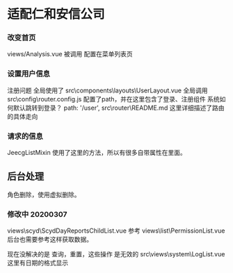 # 适配仁和安信公司


### 改变首页
views/Analysis.vue  被调用 配置在菜单列表页


### 设置用户信息
注册问题
全局使用了
src\components\layouts\UserLayout.vue
全局调用
src\config\router.config.js  配置了path，并在这里包含了登录、注册组件
系统如何默认跳转到登录？  path: '/user',
src\router\README.md 这里详细描述了路由的具体走向

### 请求的信息
JeecgListMixin
使用了这里的方法，所以有很多自带属性在里面。

## 后台处理
角色删除，使用虚拟删除。

### 修改中 20200307
views\scyd\ScydDayReportsChildList.vue  参考 views\list\PermissionList.vue
后台也需要参考这样获取数据。

现在没解决的是  查询，重置，这些操作 是无效的
src\views\system\LogList.vue
这里有日期的格式显示
